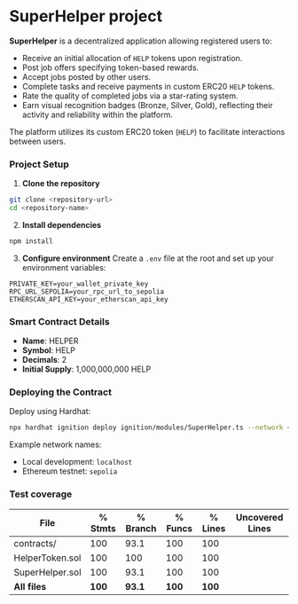 # SuperHelper project

**SuperHelper** is a decentralized application allowing registered users to:
- Receive an initial allocation of `HELP` tokens upon registration.
- Post job offers specifying token-based rewards.
- Accept jobs posted by other users.
- Complete tasks and receive payments in custom ERC20 `HELP` tokens.
- Rate the quality of completed jobs via a star-rating system.
- Earn visual recognition badges (Bronze, Silver, Gold), reflecting their activity and reliability within the platform.

The platform utilizes its custom ERC20 token (`HELP`) to facilitate interactions between users.


### Project Setup

1. **Clone the repository**

```bash
git clone <repository-url>
cd <repository-name>
```

2. **Install dependencies**

```bash
npm install
```

3. **Configure environment**
   Create a `.env` file at the root and set up your environment variables:

```env
PRIVATE_KEY=your_wallet_private_key
RPC_URL_SEPOLIA=your_rpc_url_to_sepolia
ETHERSCAN_API_KEY=your_etherscan_api_key
```

### Smart Contract Details

- **Name**: HELPER
- **Symbol**: HELP
- **Decimals**: 2
- **Initial Supply**: 1,000,000,000 HELP

### Deploying the Contract

Deploy using Hardhat:

```bash
npx hardhat ignition deploy ignition/modules/SuperHelper.ts --network <network_name> [--verify]
```

Example network names:
- Local development: `localhost`
- Ethereum testnet: `sepolia`

### Test coverage

| File              | % Stmts | % Branch  | % Funcs | % Lines | Uncovered Lines |
|-------------------|---------|-----------|---------|---------|-----------------|
| contracts/        | 100     | 93.1     | 100     | 100     |                 |
| HelperToken.sol   | 100     | 100       | 100     | 100     |                 |
| SuperHelper.sol   | 100     | 93.1     | 100     | 100     |                 |
| **All files**     | **100** | **93.1** | **100** | **100** |                 |